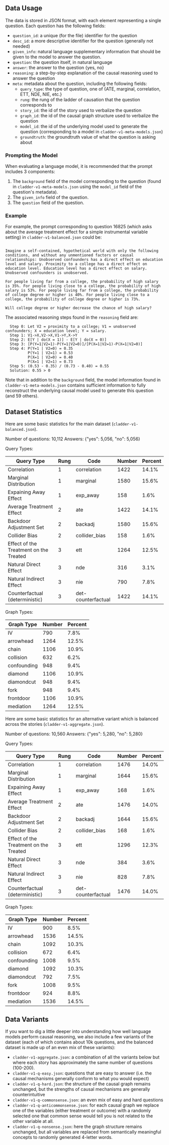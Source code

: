 ## Data Usage


The data is stored in JSON format, with each element representing a single question. Each question has the following fields:

- `question_id`: a unique (for the file) identifier for the question
- `desc_id`: a more descriptive identifier for the question (generally not needed)
- `given_info`: natural language supplementary information that should be given to the model to answer the question.
- `question`: the question itself, in natural language
- `answer`: the answer to the question {yes, no}
- `reasoning`: a step-by-step explanation of the causal reasoning used to answer the question
- `meta`: metadata about the question, including the following fields:
  - `query_type`: the type of question, one of {ATE, marginal, correlation, ETT, NDE, NIE, etc.}
  - `rung`: the rung of the ladder of causation that the question corresponds to
  - `story_id`: the id of the story used to verbalize the question
  - `graph_id`: the id of the causal graph structure used to verbalize the question
  - `model_id`: the id of the underlying model used to generate the question (corresponding to a model in `cladder-v1-meta-models.json`)
  - `groundtruth`: the groundtruth value of what the question is asking about

### Prompting the Model

When evaluating a language model, it is recommended that the prompt includes 3 components:

1. The `background` field of the model corresponding to the question (found in `cladder-v1-meta-models.json` using the `model_id` field of the question's metadata).
2. The `given_info` field of the question.
3. The `question` field of the question.


### Example

For example, the prompt corresponding to question 16825 (which asks about the average treatment effect for a simple instrumental variable setting) in `cladder-v1-balanced.json` could be:

```text

Imagine a self-contained, hypothetical world with only the following conditions, and without any unmentioned factors or causal relationships: Unobserved confounders has a direct effect on education level and salary. Proximity to a college has a direct effect on education level. Education level has a direct effect on salary. Unobserved confounders is unobserved.

For people living far from a college, the probability of high salary is 35%. For people living close to a college, the probability of high salary is 53%. For people living far from a college, the probability of college degree or higher is 40%. For people living close to a college, the probability of college degree or higher is 73%.

Will college degree or higher decrease the chance of high salary?

```
The associated reasoning steps found in the `reasoning` field are:
    
```text
  Step 0: Let V2 = proximity to a college; V1 = unobserved confounders; X = education level; Y = salary.
  Step 1: V1->X,V2->X,V1->Y,X->Y
  Step 2: E[Y | do(X = 1)] - E[Y | do(X = 0)]
  Step 3: [P(Y=1|V2=1)-P(Y=1|V2=0)]/[P(X=1|V2=1)-P(X=1|V2=0)]
  Step 4: P(Y=1 | V2=0) = 0.35
          P(Y=1 | V2=1) = 0.53
          P(X=1 | V2=0) = 0.40
          P(X=1 | V2=1) = 0.73
  Step 5: (0.53 - 0.35) / (0.73 - 0.40) = 0.55
  Solution: 0.55 > 0

```

Note that in addition to the `background` field, the model information found in `cladder-v1-meta-models.json` contains sufficient information to fully reconstruct the underlying causal model used to generate this question (and 59 others).

## Dataset Statistics



Here are some basic statistics for the main dataset (`cladder-v1-balanced.json`).

Number of questions: 10,112
Answers: {"yes": 5,056, "no": 5,056}

Query Types:

| Query Type                             | Rung | Code               | Number | Percent |
|----------------------------------------|------|--------------------|--------|---------|
| Correlation                            | 1    | correlation        | 1422   | 14.1%   |
| Marginal Distribution                  | 1    | marginal           | 1580   | 15.6%   |
| Expaining Away Effect                  | 1    | exp_away           | 158    | 1.6%    |
| Average Treatment Effect               | 2    | ate                | 1422   | 14.1%   |
| Backdoor Adjustment Set                | 2    | backadj            | 1580   | 15.6%   |
| Collider Bias                          | 2    | collider_bias      | 158    | 1.6%    |
| Effect of the Treatment on the Treated | 3    | ett                | 1264   | 12.5%   |
| Natural Direct Effect                  | 3    | nde                | 316    | 3.1%    |
| Natural Indirect Effect                | 3    | nie                | 790    | 7.8%    |
| Counterfactual (deterministic)         | 3    | det-counterfactual | 1422   | 14.1%   |


Graph Types:

| Graph Type   | Number | Percent |
|--------------|--------|---------|
| IV           | 790    | 7.8%    |
| arrowhead    | 1264   | 12.5%   |
| chain        | 1106   | 10.9%   |
| collision    | 632    | 6.2%    |
| confounding  | 948    | 9.4%    |
| diamond      | 1106   | 10.9%   |
| diamondcut   | 948    | 9.4%    |
| fork         | 948    | 9.4%    |
| frontdoor    | 1106   | 10.9%   |
| mediation    | 1264   | 12.5%   |




Here are some basic statistics for an alternative variant which is balanced across the stories (`cladder-v1-aggregate.json`).

Number of questions: 10,560
Answers: {"yes": 5,280, "no": 5,280}

Query Types:

| Query Type                             | Rung | Code               | Number  | Percent |
|----------------------------------------|------|--------------------|---------|---------|
| Correlation                            | 1    | correlation        | 1476    | 14.0%   |
| Marginal Distribution                  | 1    | marginal           | 1644    | 15.6%   |
| Expaining Away Effect                  | 1    | exp_away           | 168     | 1.6%    |
| Average Treatment Effect               | 2    | ate                | 1476    | 14.0%   |
| Backdoor Adjustment Set                | 2    | backadj            | 1644    | 15.6%   |
| Collider Bias                          | 2    | collider_bias      | 168     | 1.6%    |
| Effect of the Treatment on the Treated | 3    | ett                | 1296    | 12.3%   |
| Natural Direct Effect                  | 3    | nde                | 384     | 3.6%    |
| Natural Indirect Effect                | 3    | nie                | 828     | 7.8%    |
| Counterfactual (deterministic)         | 3    | det-counterfactual | 1476    | 14.0%   |


Graph Types:

| Graph Type   | Number  | Percent |
|--------------|---------|---------|
| IV           | 900     | 8.5%    |
| arrowhead    | 1536    | 14.5%   |
| chain        | 1092    | 10.3%   |
| collision    | 672     | 6.4%    |
| confounding  | 1008    | 9.5%    |
| diamond      | 1092    | 10.3%   |
| diamondcut   | 792     | 7.5%    |
| fork         | 1008    | 9.5%    |
| frontdoor    | 924     | 8.8%    |
| mediation    | 1536    | 14.5%   |



## Data Variants

If you want to dig a little deeper into understanding how well language models perform causal reasoning, we also include a few variants of the dataset (each of which contains about 10k questions, and the balanced dataset is made up of an even mix of these variants):

- `cladder-v1-aggregate.json`: a combination of all the variants below but where each story has approximately the same number of questions (100-200).
- `cladder-v1-q-easy.json`: questions that are easy to answer (i.e. the causal mechanisms generally conform to what you would expect)
- `cladder-v1-q-hard.json`: the structure of the causal graph remains unchanged, but the strengths of causal mechanisms are generally counterintuitive
- `cladder-v1-q-commonsense.json`: an even mix of easy and hard questions
- `cladder-v1-q-anticommonsense.json`: for each causal graph we replace one of the variables (either treatment or outcome) with a randomly selected one that common sense would tell you is not related to the other variable at all.
- `cladder-v1-q-nonsense.json`: here the graph structure remains unchanged, but all variables are replaced from semantically meaningful concepts to randomly generated 4-letter words.




